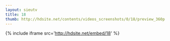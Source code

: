 ```yaml
---
layout: sieutv
title: 18
thumb: http://hdsite.net/contents/videos_screenshots/0/18/preview_360p.mp4.jpg
---
```

{% include iframe src='http://hdsite.net/embed/18' %}
 
